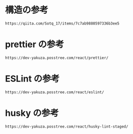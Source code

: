 # 構造の参考

```
https://qiita.com/Sotq_17/items/7c7ab9880597336b3ee5
```

# prettier の参考

```
https://dev-yakuza.posstree.com/react/prettier/
```

# ESLint の参考

```
https://dev-yakuza.posstree.com/react/eslint/
```

# husky の参考

```
https://dev-yakuza.posstree.com/react/husky-lint-staged/
```
